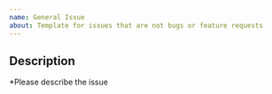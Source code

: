 ```yaml
---
name: General Issue
about: Template for issues that are not bugs or feature requests
---
```


## Description

*Please describe the issue